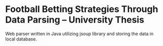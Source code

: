 # Football Betting Strategies Through Data Parsing – University Thesis

Web parser written in Java utilizing jsoup library and storing the data in local database.
